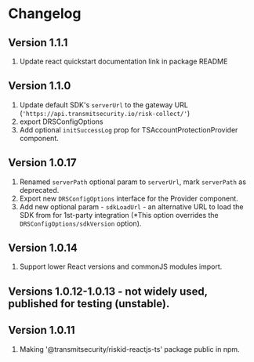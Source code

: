 # Changelog

## Version 1.1.1
1. Update react quickstart documentation link in package README

## Version 1.1.0
1. Update default SDK's `serverUrl` to the gateway URL (`'https://api.transmitsecurity.io/risk-collect/'`)
2. export DRSConfigOptions
3. Add optional `initSuccessLog` prop for TSAccountProtectionProvider component.

## Version 1.0.17
1. Renamed `serverPath` optional param to `serverUrl`, mark `serverPath` as deprecated.
2. Export new `DRSConfigOptions` interface for the Provider component.
3. Add new optional param - `sdkLoadUrl` - an alternative URL to load the SDK from for 1st-party integration (*This option overrides the `DRSConfigOptions/sdkVersion` option).

## Version 1.0.14
1. Support lower React versions and commonJS modules import.

## Versions 1.0.12-1.0.13 - not widely used, published for testing (unstable).

## Version 1.0.11
1. Making '@transmitsecurity/riskid-reactjs-ts' package public in npm.